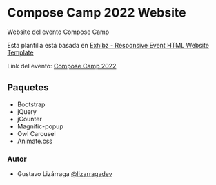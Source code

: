 # Compose Camp 2022 Website

Website del evento Compose Camp

Esta plantilla está basada en [Exhibz - Responsive Event HTML Website Template](https://www.templatespoint.net/template/Exhibz-Event-Website-Template)

Link del evento: [Compose Camp 2022](https://kotlinlapaz.github.io/ComposeCamp/)

## Paquetes

- Bootstrap
- jQuery
- jCounter
- Magnific-popup
- Owl Carousel
- Animate.css

### Autor

- Gustavo Lizárraga [@lizarragadev](https://github.com/lizarragadev)
